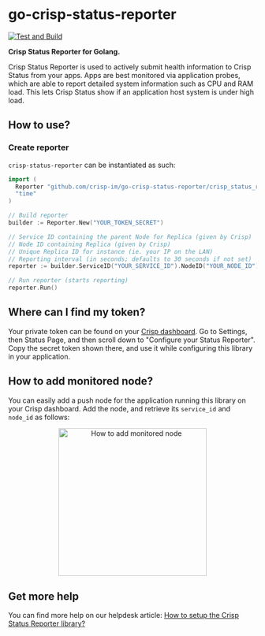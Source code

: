 # go-crisp-status-reporter

[![Test and Build](https://github.com/crisp-im/go-crisp-status-reporter/workflows/Test%20and%20Build/badge.svg?branch=master)](https://github.com/crisp-im/go-crisp-status-reporter/actions?query=workflow%3A%22Test+and+Build%22)

**Crisp Status Reporter for Golang.**

Crisp Status Reporter is used to actively submit health information to Crisp Status from your apps. Apps are best monitored via application probes, which are able to report detailed system information such as CPU and RAM load. This lets Crisp Status show if an application host system is under high load.

## How to use?

### Create reporter

`crisp-status-reporter` can be instantiated as such:

```go
import (
  Reporter "github.com/crisp-im/go-crisp-status-reporter/crisp_status_reporter"
  "time"
)

// Build reporter
builder := Reporter.New("YOUR_TOKEN_SECRET")

// Service ID containing the parent Node for Replica (given by Crisp)
// Node ID containing Replica (given by Crisp)
// Unique Replica ID for instance (ie. your IP on the LAN)
// Reporting interval (in seconds; defaults to 30 seconds if not set)
reporter := builder.ServiceID("YOUR_SERVICE_ID").NodeID("YOUR_NODE_ID").ReplicaID("192.168.1.10").Interval(time.Duration(30 * time.Second)).Build()

// Run reporter (starts reporting)
reporter.Run()
```

## Where can I find my token?

Your private token can be found on your [Crisp dashboard](https://app.crisp.chat/). Go to Settings, then Status Page, and then scroll down to "Configure your Status Reporter". Copy the secret token shown there, and use it while configuring this library in your application.

## How to add monitored node?

You can easily add a push node for the application running this library on your Crisp dashboard. Add the node, and retrieve its `service_id` and `node_id` as follows:

<p align="center">
  <img height="300" src="https://crisp-im.github.io/go-crisp-status-reporter/images/setup.gif" alt="How to add monitored node">
</p>

## Get more help

You can find more help on our helpdesk article: [How to setup the Crisp Status Reporter library?](https://help.crisp.chat/en/article/1koqk09/)

